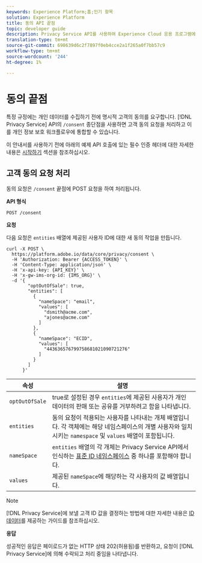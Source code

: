 ```yaml
---
keywords: Experience Platform;홈;인기 항목
solution: Experience Platform
title: 동의 API 끝점
topic: developer guide
description: Privacy Service API를 사용하여 Experience Cloud 응용 프로그램에 대한 고객 동의 요청을 관리하는 방법을 알아봅니다.
translation-type: tm+mt
source-git-commit: 698639d6c2f7897f0eb4cce2a1f265a0f7bb57c9
workflow-type: tm+mt
source-wordcount: '244'
ht-degree: 1%

---
```



# 동의 끝점

특정 규정에는 개인 데이터를 수집하기 전에 명시적 고객의 동의를 요구합니다. [!DNL Privacy Service] API의 `/consent` 종단점을 사용하면 고객 동의 요청을 처리하고 이를 개인 정보 보호 워크플로우에 통합할 수 있습니다.

이 안내서를 사용하기 전에 아래의 예제 API 호출에 있는 필수 인증 헤더에 대한 자세한 내용은 [시작하기](./getting-started.md) 섹션을 참조하십시오.

## 고객 동의 요청 처리

동의 요청은 `/consent` 끝점에 POST 요청을 하여 처리됩니다.

**API 형식**

```http
POST /consent
```

**요청**

다음 요청은 `entities` 배열에 제공된 사용자 ID에 대한 새 동의 작업을 만듭니다.

```shell
curl -X POST \
  https://platform.adobe.io/data/core/privacy/consent \
  -H 'Authorization: Bearer {ACCESS_TOKEN}' \
  -H 'Content-Type: application/json' \
  -H 'x-api-key: {API_KEY}' \
  -H 'x-gw-ims-org-id: {IMS_ORG}' \
  -d '{
        "optOutOfSale": true,
        "entities": [
          {
            "nameSpace": "email",
            "values": [
              "dsmith@acme.com",
              "ajones@acme.com"
            ]
          },
          {
            "nameSpace": "ECID",
            "values": [
              "443636576799758681021090721276"
            ]
          }
        ]
      }'
```

| 속성 | 설명 |
| --- | --- |
| `optOutOfSale` | true로 설정된 경우 `entities`에 제공된 사용자가 개인 데이터의 판매 또는 공유를 거부하려고 함을 나타냅니다. |
| `entities` | 동의 요청이 적용되는 사용자를 나타내는 개체 배열입니다. 각 객체에는 해당 네임스페이스의 개별 사용자와 일치시키는 `namespace` 및 `values` 배열이 포함됩니다. |
| `nameSpace` | `entities` 배열의 각 개체는 Privacy Service API에서 인식하는 [표준 ID 네임스페이스](./appendix.md#standard-namespaces) 중 하나를 포함해야 합니다. |
| `values` | 제공된 `nameSpace`에 해당하는 각 사용자의 값 배열입니다. |

>[!NOTE]
>
>[!DNL Privacy Service]에 보낼 고객 ID 값을 결정하는 방법에 대한 자세한 내용은 [ID 데이터](../identity-data.md)를 제공하는 가이드를 참조하십시오.

**응답**

성공적인 응답은 페이로드가 없는 HTTP 상태 202(허용됨)를 반환하고, 요청이 [!DNL Privacy Service]에 의해 수락되고 처리 중임을 나타냅니다.